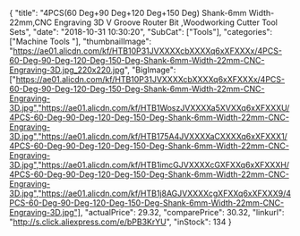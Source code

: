 {
	"title": "4PCS(60 Deg+90 Deg+120 Deg+150 Deg) Shank-6mm Width-22mm,CNC Engraving 3D V Groove Router Bit ,Woodworking Cutter Tool Sets",
	"date": "2018-10-31 10:30:20",
	"SubCat": ["Tools"],
	"categories": ["Machine Tools "],
	"thumbnailImage": "https://ae01.alicdn.com/kf/HTB10P31JVXXXXcbXXXXq6xXFXXXx/4PCS-60-Deg-90-Deg-120-Deg-150-Deg-Shank-6mm-Width-22mm-CNC-Engraving-3D.jpg_220x220.jpg",
	"BigImage": ["https://ae01.alicdn.com/kf/HTB10P31JVXXXXcbXXXXq6xXFXXXx/4PCS-60-Deg-90-Deg-120-Deg-150-Deg-Shank-6mm-Width-22mm-CNC-Engraving-3D.jpg","https://ae01.alicdn.com/kf/HTB1WoszJVXXXXa5XVXXq6xXFXXXU/4PCS-60-Deg-90-Deg-120-Deg-150-Deg-Shank-6mm-Width-22mm-CNC-Engraving-3D.jpg","https://ae01.alicdn.com/kf/HTB175A4JVXXXXaCXXXXq6xXFXXX1/4PCS-60-Deg-90-Deg-120-Deg-150-Deg-Shank-6mm-Width-22mm-CNC-Engraving-3D.jpg","https://ae01.alicdn.com/kf/HTB1imcGJVXXXXcGXFXXq6xXFXXXH/4PCS-60-Deg-90-Deg-120-Deg-150-Deg-Shank-6mm-Width-22mm-CNC-Engraving-3D.jpg","https://ae01.alicdn.com/kf/HTB1j8AGJVXXXXcgXFXXq6xXFXXX9/4PCS-60-Deg-90-Deg-120-Deg-150-Deg-Shank-6mm-Width-22mm-CNC-Engraving-3D.jpg"],
	"actualPrice": 29.32,
	"comparePrice": 30.32,
	"linkurl": "http://s.click.aliexpress.com/e/bPB3KrYU",
	"inStock": 134
}
